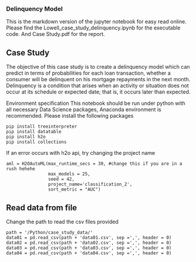 ### Delinquency Model

This is the markdown version of the jupyter notebook for easy read online.
Please find the Lowell_case_study_delinquency.ipynb for the executable code.
And Case Study.pdf for the report.

## Case Study

The objective of this case study is to create a delinquency model which can predict in terms of probabilities for each loan transaction, whether a consumer will be delinquent on his mortgage repayments in the next month. 
Delinquency is a condition that arises when an activity or situation does not occur at its schedule or expected date; that is, it occurs later than expected. 

Environment specification
This notebook should be run under python with all necessary Data Science packages, Anaconda environment is recommended.
Please install the following packages

```
pip install treeinterpreter
pip install datatable
pip install h2o
pip install collections
```

If an error occurs with h2o api, try changing the project name

```
aml = H2OAutoML(max_runtime_secs = 30, #change this if you are in a rush hehehe
                max_models = 25,  
                seed = 42, 
                project_name='classification_2',
                sort_metric = "AUC")
```

## Read data from file

Change the path to read the csv files provided

```
path = '/Python/case_study_data/'
data01 = pd.read_csv(path + 'data01.csv', sep =',', header = 0)
data02 = pd.read_csv(path + 'data02.csv', sep =',', header = 0)
data03 = pd.read_csv(path + 'data03.csv', sep =',', header = 0)
data04 = pd.read_csv(path + 'data04.csv', sep =',', header = 0)
```
